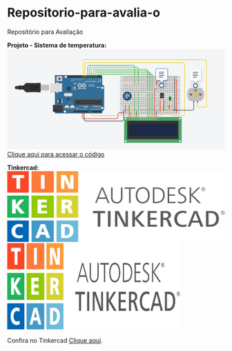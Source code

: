 # Repositorio-para-avalia-o

Repositório para Avaliação

<b> Projeto - Sistema de temperatura:</b>
<img src="sensordetemperatura.PNG">
<br>
<a href = "reposit_rio_para_avalia_o_sensor_de_temperatura1.ino"> Clique aqui para acessar o código</a>
<br> 

<b>Tinkercad:</b>
<img src="tinkercad.jpg">
<img src="tinkercad.jpg" height="200" width="400">

<p>Confira no Tinkercad <a href="https://www.tinkercad.com/things/iwm72tNDTgn-atividade-avaliacao-sensor-de-temperatura/editel?sharecode=P9Ww8AX0dAt2UR-tVdPyi5m0ntXfwZrZE-5V5mucG20" target="_blank">Clique aqui</a>.</p>
<br>
 

